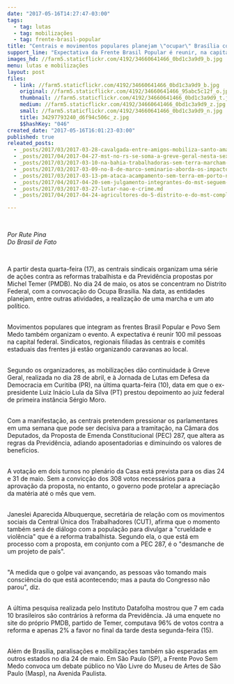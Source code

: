 ```yaml
---
date: "2017-05-16T14:27:47-03:00"
tags:
  - tag: lutas
  - tag: mobilizações
  - tag: frente-brasil-popular
title: "Centrais e movimentos populares planejam \"ocupar\" Brasília contra reformas"
support_line: "Expectativa da Frente Brasil Popular é reunir, na capital federal, 100 mil pessoas no dia 24 de maio\n\n"
images_hd: //farm5.staticflickr.com/4192/34660641466_0bd1c3a9d9_b.jpg
menu: lutas e mobilizações
layout: post
files:
  - link: //farm5.staticflickr.com/4192/34660641466_0bd1c3a9d9_b.jpg
    original: //farm5.staticflickr.com/4192/34660641466_95abc5c12f_o.jpg
    thumbnail: //farm5.staticflickr.com/4192/34660641466_0bd1c3a9d9_t.jpg
    medium: //farm5.staticflickr.com/4192/34660641466_0bd1c3a9d9_z.jpg
    small: //farm5.staticflickr.com/4192/34660641466_0bd1c3a9d9_n.jpg
    title: 34297793240_d6f94c506c_z.jpg
    $$hashKey: "046"
created_date: "2017-05-16T16:01:23-03:00"
published: true
releated_posts:
  - _posts/2017/03/2017-03-28-cavalgada-entre-amigos-mobiliza-santo-amaro-no-reconcavo-baiano.md
  - _posts/2017/04/2017-04-27-mst-no-rs-se-soma-a-greve-geral-nesta-sexta-feira.md
  - _posts/2017/03/2017-03-10-na-bahia-trabalhadoras-sem-terra-marcham-pelo-cab-e-ocupam-secretarias-de-governo.md
  - _posts/2017/03/2017-03-09-no-8-de-marco-seminario-aborda-os-impactos-da-reforma-da-previdencia-na-vida-das-mulheres-usem-em-nosso-veiculos.md
  - _posts/2017/03/2017-03-13-pm-ataca-acampamento-sem-terra-em-porto-nacional-tocantins.md
  - _posts/2017/04/2017-04-20-sem-julgamento-integrantes-do-mst-seguem-presos-ha-mais-de-cinco-meses.md
  - _posts/2017/03/2017-03-27-lutar-nao-e-crime.md
  - _posts/2017/04/2017-04-24-agricultores-do-5-distrito-e-do-mst-completam-quatro-dias-de-resistencia-na-retomada-das-terras-do-acu.md

---
```

<p>&nbsp;</p>

<p><em>Por Rute Pina<br />
Do Brasil de Fato&nbsp;</em></p>

<div>&nbsp;</div>

<p>A partir desta quarta-feira (17), as centrais sindicais organizam uma s&eacute;rie de a&ccedil;&otilde;es contra as reformas trabalhista e da Previd&ecirc;ncia propostas por Michel Temer (PMDB). No dia 24 de maio, os atos se concentram no Distrito Federal, com a convoca&ccedil;&atilde;o do Ocupa Bras&iacute;lia. Na data, as entidades planejam, entre outras atividades, a realiza&ccedil;&atilde;o de uma marcha e um ato pol&iacute;tico.</p>

<p><br />
Movimentos populares que integram as frentes Brasil Popular e Povo Sem Medo tamb&eacute;m organizam o evento. A expectativa &eacute; reunir 100 mil pessoas na capital federal. Sindicatos, regionais filiadas &agrave;s centrais e comit&ecirc;s estaduais das frentes j&aacute; est&atilde;o organizando caravanas ao local.</p>

<p><br />
Segundo os organizadores, as mobiliza&ccedil;&otilde;es d&atilde;o continuidade &agrave; Greve Geral, realizada no dia 28 de abril, e &agrave; Jornada de Lutas em Defesa da Democracia em Curitiba (PR), na &uacute;ltima quarta-feira (10), data em que o ex-presidente Luiz In&aacute;cio Lula da Silva (PT) prestou depoimento ao juiz federal de primeira inst&acirc;ncia S&eacute;rgio Moro.&nbsp;</p>

<p><br />
Com a manifesta&ccedil;&atilde;o, as centrais pretendem pressionar os parlamentares em uma semana que pode ser decisiva para a tramita&ccedil;&atilde;o, na C&acirc;mara dos Deputados, da Proposta de Emenda Constitucional (PEC) 287, que altera as regras da Previd&ecirc;ncia, adiando aposentadorias e diminuindo os valores de benef&iacute;cios.&nbsp;</p>

<p><br />
A vota&ccedil;&atilde;o em dois turnos no plen&aacute;rio da Casa est&aacute; prevista para os dias 24 e 31 de maio. Sem a convic&ccedil;&atilde;o dos 308 votos necess&aacute;rios para a aprova&ccedil;&atilde;o da proposta, no entanto, o governo pode protelar a aprecia&ccedil;&atilde;o da mat&eacute;ria at&eacute; o m&ecirc;s que vem.</p>

<p><br />
Janeslei Aparecida Albuquerque, secret&aacute;ria de rela&ccedil;&atilde;o com os movimentos sociais da Central &Uacute;nica dos Trabalhadores (CUT), afirma que o momento tamb&eacute;m ser&aacute; de di&aacute;logo com a popula&ccedil;&atilde;o para divulgar a &quot;crueldade e viol&ecirc;ncia&quot; que &eacute; a reforma trabalhista. Segundo ela, o que est&aacute; em processo com a proposta, em conjunto com a PEC 287, &eacute; o &quot;desmanche de um projeto de pa&iacute;s&quot;.</p>

<p><br />
&quot;A medida que o golpe vai avan&ccedil;ando, as pessoas v&atilde;o tomando mais consci&ecirc;ncia do que est&aacute; acontecendo; mas a pauta do Congresso n&atilde;o parou&quot;, diz.</p>

<p><br />
A &uacute;ltima pesquisa realizada pelo Instituto Datafolha mostrou que 7 em cada 10 brasileiros s&atilde;o contr&aacute;rios &agrave; reforma da Previd&ecirc;ncia. J&aacute; uma enquete no site do pr&oacute;prio PMDB, partido de Temer, computava 96% de votos contra a reforma e apenas 2% a favor no final da tarde desta segunda-feira (15).</p>

<p><br />
Al&eacute;m de Bras&iacute;lia, paralisa&ccedil;&otilde;es e mobiliza&ccedil;&otilde;es tamb&eacute;m s&atilde;o esperadas em outros estados no dia 24 de maio. Em S&atilde;o Paulo (SP), a Frente Povo Sem Medo convoca um debate p&uacute;blico no V&atilde;o Livre do Museu de Artes de S&atilde;o Paulo (Masp), na Avenida Paulista.</p>
